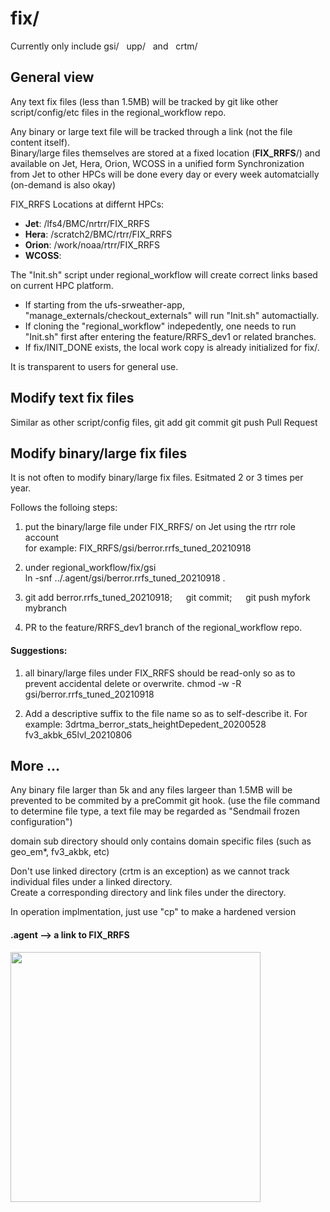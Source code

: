 
# fix/

Currently only include gsi/ &nbsp; upp/ &nbsp; and &nbsp; crtm/  

## General view

Any text fix files (less than 1.5MB) will be tracked by git like other script/config/etc files in the regional_workflow repo.

Any binary or large text file will be tracked through a link (not the file content itself).   
Binary/large files themselves are stored at a fixed location (**FIX_RRFS**/) and available on Jet, Hera, Orion, WCOSS in a unified form
Synchronization from Jet to other HPCs will be done every day or every week automatcially (on-demand is also okay)

FIX_RRFS Locations at differnt HPCs:   
* **Jet**: /lfs4/BMC/nrtrr/FIX_RRFS  
* **Hera**: /scratch2/BMC/rtrr/FIX_RRFS  
* **Orion**: /work/noaa/rtrr/FIX_RRFS  
* **WCOSS**:   


The "Init.sh" script under regional_workflow will create correct links based on current HPC platform.      
   * If starting from the ufs-srweather-app, "manage_externals/checkout_externals" will run "Init.sh" automactially.
   * If cloning the "regional_workflow" indepedently, one needs to run "Init.sh" first after entering the feature/RRFS_dev1 or related branches.
   * If fix/INIT_DONE exists, the local work copy is already initialized for fix/.

It is transparent to users for general use.

## Modify text fix files
   Similar as other script/config files, 
   git add
   git commit
   git push
   Pull Request

## Modify binary/large fix files

It is not often to modify binary/large fix files. Esitmated 2 or 3 times per year.

Follows the folloing steps:   

1. put the binary/large file under FIX_RRFS/ on Jet using the rtrr role account      
         for example:  FIX_RRFS/gsi/berror.rrfs_tuned_20210918       
         
2. under regional_workflow/fix/gsi     
         ln -snf ../.agent/gsi/berror.rrfs_tuned_20210918 .     
        
3. git add berror.rrfs_tuned_20210918; &emsp; git commit; &emsp; git push myfork mybranch    

4. PR to the feature/RRFS_dev1 branch of the regional_workflow repo.      

#### Suggestions:

1. all binary/large files under FIX_RRFS should be read-only so as to prevent accidental delete or overwrite.
        chmod -w -R gsi/berror.rrfs_tuned_20210918

2. Add a descriptive suffix to the file name so as to self-describe it. For example:
      3drtma_berror_stats_heightDepedent_20200528
      fv3_akbk_65lvl_20210806
  
## More ...

Any binary file larger than 5k and any files largeer than 1.5MB will be prevented to be commited by a preCommit git hook.
         (use the file command to determine file type, a text file may be regarded as "Sendmail frozen configuration")
  
domain sub directory should only contains domain specific files (such as geo_em*, fv3_akbk, etc)

Don't use linked directory (crtm is an exception) as we cannot track individual files under a linked directory.   
Create a corresponding directory and link files under the directory.
  
In operation implmentation, just use "cp" to make a hardened version  

#### .agent --> a link to FIX_RRFS  

<img src="https://your-image-url.type" width="400">
